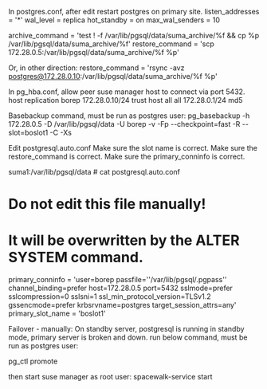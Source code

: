 
In postgres.conf, after edit restart postgres on primary site.
listen_addresses = '*'
wal_level = replica
hot_standby = on
max_wal_senders = 10

archive_command = 'test ! -f /var/lib/pgsql/data/suma_archive/%f && cp %p /var/lib/pgsql/data/suma_archive/%f'
restore_command = 'scp 172.28.0.5:/var/lib/pgsql/data/suma_archive/%f %p'

Or, in other direction:
restore_command = 'rsync -avz postgres@172.28.0.10:/var/lib/pgsql/data/suma_archive/%f %p'


In pg_hba.conf, allow peer suse manager host to connect via port 5432.
host    replication     borep   172.28.0.10/24   trust
host    all     all     172.28.0.1/24 md5


Basebackup command, must be run as postgres user:
pg_basebackup -h 172.28.0.5 -D /var/lib/pgsql/data -U borep -v -Fp --checkpoint=fast -R --slot=boslot1 -C -Xs

Edit postgresql.auto.conf
Make sure the slot name is correct. 
Make sure the restore_command is correct.
Make sure the primary_conninfo is correct.

suma1:/var/lib/pgsql/data # cat postgresql.auto.conf
# Do not edit this file manually!
# It will be overwritten by the ALTER SYSTEM command.
primary_conninfo = 'user=borep passfile=''/var/lib/pgsql/.pgpass'' channel_binding=prefer host=172.28.0.5 port=5432 sslmode=prefer sslcompression=0 sslsni=1 ssl_min_protocol_version=TLSv1.2 gssencmode=prefer krbsrvname=postgres target_session_attrs=any'
primary_slot_name = 'boslot1'

Failover - manually:
On standby server, postgresql is running in standby mode, primary server is broken and down.
run below command, must be run as postgres user:

pg_ctl promote

then start suse manager as root user:
spacewalk-service start
